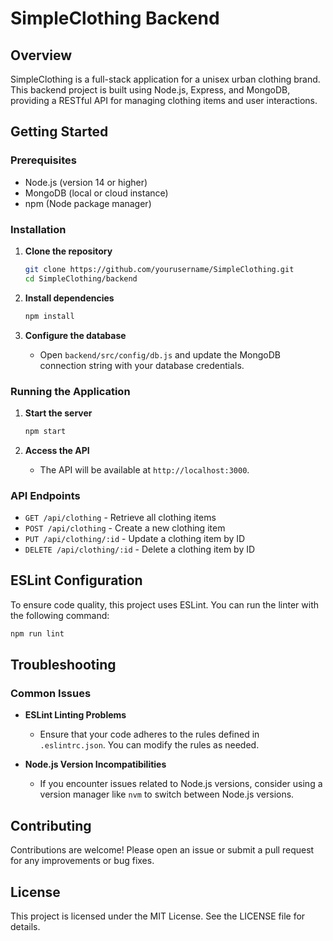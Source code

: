 # SimpleClothing Backend

## Overview
SimpleClothing is a full-stack application for a unisex urban clothing brand. This backend project is built using Node.js, Express, and MongoDB, providing a RESTful API for managing clothing items and user interactions.

## Getting Started

### Prerequisites
- Node.js (version 14 or higher)
- MongoDB (local or cloud instance)
- npm (Node package manager)

### Installation

1. **Clone the repository**
   ```bash
   git clone https://github.com/yourusername/SimpleClothing.git
   cd SimpleClothing/backend
   ```

2. **Install dependencies**
   ```bash
   npm install
   ```

3. **Configure the database**
   - Open `backend/src/config/db.js` and update the MongoDB connection string with your database credentials.

### Running the Application

1. **Start the server**
   ```bash
   npm start
   ```

2. **Access the API**
   - The API will be available at `http://localhost:3000`.

### API Endpoints
- `GET /api/clothing` - Retrieve all clothing items
- `POST /api/clothing` - Create a new clothing item
- `PUT /api/clothing/:id` - Update a clothing item by ID
- `DELETE /api/clothing/:id` - Delete a clothing item by ID

## ESLint Configuration
To ensure code quality, this project uses ESLint. You can run the linter with the following command:
```bash
npm run lint
```

## Troubleshooting

### Common Issues

- **ESLint Linting Problems**
  - Ensure that your code adheres to the rules defined in `.eslintrc.json`. You can modify the rules as needed.

- **Node.js Version Incompatibilities**
  - If you encounter issues related to Node.js versions, consider using a version manager like `nvm` to switch between Node.js versions.

## Contributing
Contributions are welcome! Please open an issue or submit a pull request for any improvements or bug fixes.

## License
This project is licensed under the MIT License. See the LICENSE file for details.
